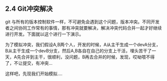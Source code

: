 ## 2.4 Git冲突解决

git 与所有的版本控制软件一样，不可避免会遇到这个问题，版本冲突。不同开发者之间协同工作常有的事情，那有冲突就要解决，解决冲突代码合并一起才好继续进行开发。下面就以这个进行一下演示。

为了模拟冲突，我们假设A,B两个人，开发的时候，A从主干生成一个devA分支，B从主干生成一个devB分支，然后A,B各自在自己的分支上干活，埋头苦干了一天，A先合并到主干，很顺利，没问题，B再去合并的时候，发现，哎呦喂不得了，不让提交，有冲突...

这样吧，先现我们开始模拟....


